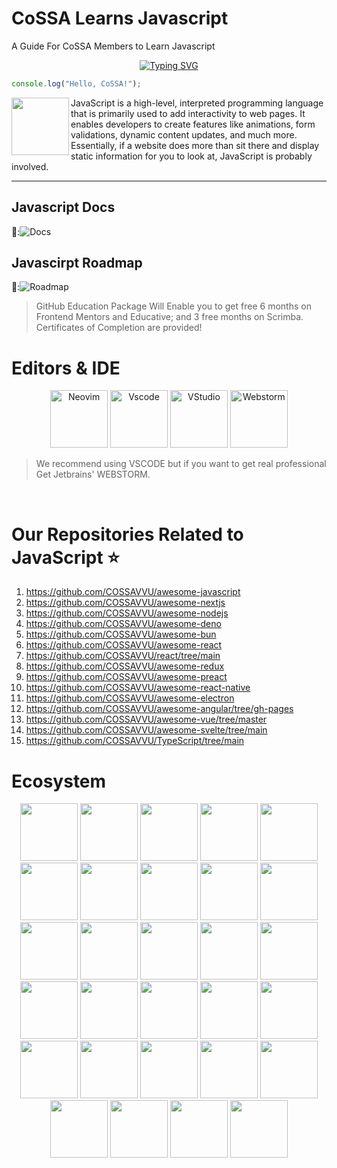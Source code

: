 # CoSSA Learns Javascript
A Guide For CoSSA Members to Learn Javascript

<p align="center">
  <a href="https://git.io/typing-svg">
    <img src="https://readme-typing-svg.herokuapp.com?font=Fira+Code&size=26&duration=3000&pause=700&color=abd202&center=true&vCenter=true&random=false&width=600&lines=CoSSA;Learns;JavaScript;🌐" alt="Typing SVG" />
  </a>
</p>

```Javascript
console.log("Hello, CoSSA!");
```

<img src="https://cdn.jsdelivr.net/gh/devicons/devicon@latest/icons/javascript/javascript-original.svg" height="92" width="92" align="left"/>
JavaScript is a high-level, interpreted programming language that is primarily used to add interactivity to web pages. It enables developers to create features like animations, form validations, dynamic content updates, and much more. Essentially, if a website does more than sit there and display static information for you to look at, JavaScript is probably involved.


---

## Javascript Docs
🔗:![Docs](https://developer.mozilla.org/en-US/docs/Web/JavaScript)

## Javascirpt Roadmap
🔗:![Roadmap](https://roadmap.sh/javascript)


> GitHub Education Package Will Enable you to get free 6 months on Frontend Mentors and Educative; and 3 free months on Scrimba. Certificates of Completion are provided!

# Editors & IDE
<div align="center">
<img src="https://cdn.jsdelivr.net/gh/devicons/devicon@latest/icons/neovim/neovim-original-wordmark.svg" height="92" width="92" alt="Neovim"/>
<img src="https://cdn.jsdelivr.net/gh/devicons/devicon@latest/icons/vscode/vscode-original-wordmark.svg" height="92" width="92" alt="Vscode"/>
<img src="https://cdn.jsdelivr.net/gh/devicons/devicon@latest/icons/visualstudio/visualstudio-original.svg" height="92" width="92" alt="VStudio"/>
<img src="https://cdn.jsdelivr.net/gh/devicons/devicon@latest/icons/webstorm/webstorm-original.svg" height="92" width="92" alt="Webstorm"/>
</div>

> We recommend using VSCODE but if you want to get real professional Get Jetbrains' WEBSTORM.
<br>

# Our Repositories Related to JavaScript ⭐
1. https://github.com/COSSAVVU/awesome-javascript
2. https://github.com/COSSAVVU/awesome-nextjs
3. https://github.com/COSSAVVU/awesome-nodejs
4. https://github.com/COSSAVVU/awesome-deno
5. https://github.com/COSSAVVU/awesome-bun
6. https://github.com/COSSAVVU/awesome-react
7. https://github.com/COSSAVVU/react/tree/main
8. https://github.com/COSSAVVU/awesome-redux
9. https://github.com/COSSAVVU/awesome-preact
10. https://github.com/COSSAVVU/awesome-react-native
11. https://github.com/COSSAVVU/awesome-electron
12. https://github.com/COSSAVVU/awesome-angular/tree/gh-pages
13. https://github.com/COSSAVVU/awesome-vue/tree/master
14. https://github.com/COSSAVVU/awesome-svelte/tree/main
15. https://github.com/COSSAVVU/TypeScript/tree/main


# Ecosystem
<div align="center">
<img src="https://cdn.jsdelivr.net/gh/devicons/devicon@latest/icons/javascript/javascript-original.svg" height="92" width="92"/>
                <img src="https://cdn.jsdelivr.net/gh/devicons/devicon@latest/icons/jquery/jquery-original-wordmark.svg" height="92" width="92"/>
                <img src="https://cdn.jsdelivr.net/gh/devicons/devicon@latest/icons/nodejs/nodejs-original-wordmark.svg" height="92" width="92"/>
                <img src="https://cdn.jsdelivr.net/gh/devicons/devicon@latest/icons/npm/npm-original-wordmark.svg" height="92" width="92"/>
                <img src="https://cdn.jsdelivr.net/gh/devicons/devicon@latest/icons/react/react-original-wordmark.svg" height="92" width="92"/>
                <img src="https://cdn.jsdelivr.net/gh/devicons/devicon@latest/icons/redux/redux-original.svg" height="92" width="92"/>
                <img src="https://cdn.jsdelivr.net/gh/devicons/devicon@latest/icons/redis/redis-original-wordmark.svg" height="92" width="92"/>
                <img src="https://cdn.jsdelivr.net/gh/devicons/devicon@latest/icons/nextjs/nextjs-original-wordmark.svg" height="92" width="92"/>
                <img src="https://cdn.jsdelivr.net/gh/devicons/devicon@latest/icons/express/express-original-wordmark.svg" height="92" width="92"/>
                <img src="https://cdn.jsdelivr.net/gh/devicons/devicon@latest/icons/vercel/vercel-original-wordmark.svg" height="92" width="92"/>
                <img src="https://cdn.jsdelivr.net/gh/devicons/devicon@latest/icons/typescript/typescript-original.svg" height="92" width="92"/>
                <img src="https://cdn.jsdelivr.net/gh/devicons/devicon@latest/icons/adonisjs/adonisjs-original.svg" height="92" width="92"/>
                <img src="https://cdn.jsdelivr.net/gh/devicons/devicon@latest/icons/angular/angular-original-wordmark.svg" height="92" width="92"/>
                <img src="https://cdn.jsdelivr.net/gh/devicons/devicon@latest/icons/vuejs/vuejs-original-wordmark.svg" height="92" width="92"/>
                <img src="https://cdn.jsdelivr.net/gh/devicons/devicon@latest/icons/nuxtjs/nuxtjs-original-wordmark.svg" height="92" width="92"/>
                <img src="https://cdn.jsdelivr.net/gh/devicons/devicon@latest/icons/svelte/svelte-original.svg" height="92" width="92"/>
                <img src="https://cdn.jsdelivr.net/gh/devicons/devicon@latest/icons/backbonejs/backbonejs-original-wordmark.svg" height="92" width="92"/>
                <img src="https://cdn.jsdelivr.net/gh/devicons/devicon@latest/icons/bun/bun-original.svg" height="92" width="92"/>
                <img src="https://cdn.jsdelivr.net/gh/devicons/devicon@latest/icons/denojs/denojs-original-wordmark.svg" height="92" width="92"/>          
                <img src="https://cdn.jsdelivr.net/gh/devicons/devicon@latest/icons/eslint/eslint-original-wordmark.svg" height="92" width="92"/>  
                <img src="https://cdn.jsdelivr.net/gh/devicons/devicon@latest/icons/vitejs/vitejs-original.svg" height="92" width="92"/>                    
                <img src="https://cdn.jsdelivr.net/gh/devicons/devicon@latest/icons/qwik/qwik-original-wordmark.svg" height="92" width="92"/>          
                <img src="https://cdn.jsdelivr.net/gh/devicons/devicon@latest/icons/solidjs/solidjs-original.svg" height="92" width="92"/>          
                <img src="https://cdn.jsdelivr.net/gh/devicons/devicon@latest/icons/gatsby/gatsby-original-wordmark.svg" height="92" width="92"/>          
                <img src="https://cdn.jsdelivr.net/gh/devicons/devicon@latest/icons/sentry/sentry-original-wordmark.svg" height="92" width="92"/>          
                <img src="https://cdn.jsdelivr.net/gh/devicons/devicon@latest/icons/sanity/sanity-original.svg" height="92" width="92"/>          
                <img src="https://cdn.jsdelivr.net/gh/devicons/devicon@latest/icons/d3js/d3js-original.svg" height="92" width="92"/>          
                <img src="https://cdn.jsdelivr.net/gh/devicons/devicon@latest/icons/threejs/threejs-original.svg" height="92" width="92"/>  
                <img src="https://cdn.jsdelivr.net/gh/devicons/devicon@latest/icons/p5js/p5js-original.svg" height="92" width="92"/>                    
                
</div>
